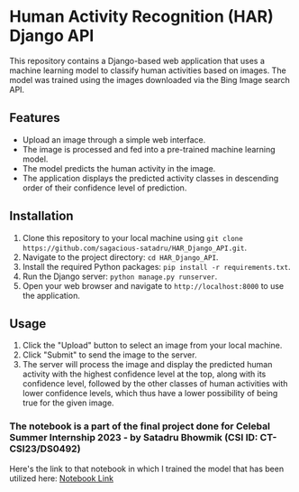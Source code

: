 # Human Activity Recognition (HAR) Django API

This repository contains a Django-based web application that uses a machine learning model to classify human activities based on images. The model was trained using the images downloaded via the Bing Image search API. 

## Features

- Upload an image through a simple web interface.
- The image is processed and fed into a pre-trained machine learning model.
- The model predicts the human activity in the image.
- The application displays the predicted activity classes in descending order of their confidence level of prediction.

## Installation

1. Clone this repository to your local machine using `git clone https://github.com/sagacious-satadru/HAR_Django_API.git`.
2. Navigate to the project directory: `cd HAR_Django_API`.
3. Install the required Python packages: `pip install -r requirements.txt`.
4. Run the Django server: `python manage.py runserver`.
5. Open your web browser and navigate to `http://localhost:8000` to use the application.

## Usage

1. Click the "Upload" button to select an image from your local machine.
2. Click "Submit" to send the image to the server.
3. The server will process the image and display the predicted human activity with the highest confidence level at the top, along with its confidence level, followed by the other classes of human activities with lower confidence levels, which thus have a lower possibility of being true for the given image.

### The notebook is a part of the final project done for Celebal Summer Internship 2023 - by Satadru Bhowmik (CSI ID:  CT-CSI23/DS0492)


Here's the link to that notebook in which I trained the model that has been utilized here: [Notebook Link](https://github.com/sagacious-satadru/Human_Activity_Recognition_FastAI)
